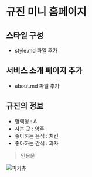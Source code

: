 # 규진 미니 홈페이지

## 스타일 구성
- style.md 파일 추가

## 서비스 소개 페이지 추가
- about.md 파일 추가

## 규진의 정보
- 혈액형 : A
- 사는 곳 : 양주
- 좋아하는 음식 : 치킨
- 좋아하는 간식 : 과자

> 인용문

![피카츄](https://github.com/user-attachments/assets/ffac2ab0-92c2-4e30-b661-4bc0014abc39)
